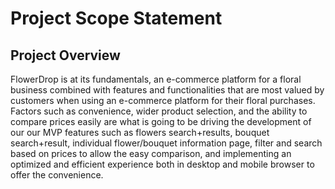 # Project Scope Statement

## Project Overview

FlowerDrop is at its fundamentals, an e-commerce platform for a floral business combined with features and functionalities that are most valued by customers when using an e-commerce platform for their floral purchases. Factors such as convenience, wider product selection, and the ability to compare prices easily are what is going to be driving the development of our our MVP features such as flowers search+results, bouquet search+result, individual flower/bouquet information page, filter and search based on prices to allow the easy comparison, and implementing an optimized and efficient experience both in desktop and mobile browser to offer the convenience.
